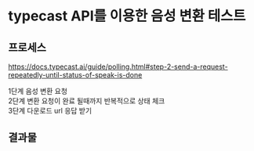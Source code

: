 # typecast API를 이용한 음성 변환 테스트

## 프로세스
https://docs.typecast.ai/guide/polling.html#step-2-send-a-request-repeatedly-until-status-of-speak-is-done

1단계 음성 변환 요청   
2단계 변환 요청이 완료 될때까지 반복적으로 상태 체크   
3단계 다운로드 url 응답 받기   

## 결과물
